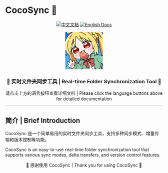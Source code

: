 # CocoSync 🔄

<div align="center">

[![中文文档](https://img.shields.io/badge/文档-中文版-orange.svg)](./README_CN.md)
[![English Docs](https://img.shields.io/badge/Docs-English-blue.svg)](./README_EN.md)

</div>

<div align="center">
  <img src="./assets/tray-icon.png" alt="CocoSync Logo" width="120">
</div>

<div align="center">
  <h3>🔄 实时文件夹同步工具 | Real-time Folder Synchronization Tool 🔄</h3>
</div>

<div align="center">
  <p>请点击上方的语言按钮查看详细文档 | Please click the language buttons above for detailed documentation</p>
</div>

---

## 简介 | Brief Introduction

CocoSync 是一个简单易用的实时文件夹同步工具，支持多种同步模式、增量传输和版本控制等功能。

CocoSync is an easy-to-use real-time folder synchronization tool that supports various sync modes, delta transfers, and version control features.

<div align="center">
  <p>💖 感谢使用 CocoSync | Thank you for using CocoSync 💖</p>
</div>